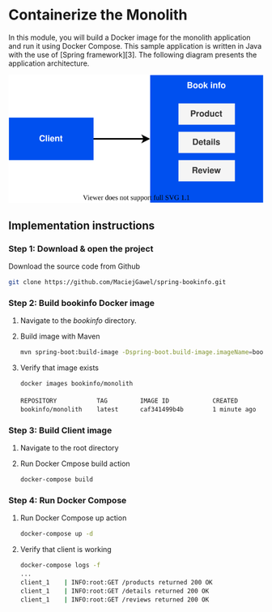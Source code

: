 # Containerize the Monolith

In this module, you will build a Docker image for the monolith application and
run it using Docker Compose. This sample application is written in Java with the
use of [Spring framework][3]. The following diagram presents the application
architecture.

<center><img src="images/architecture.svg" /></center>

## Implementation instructions

### Step 1: Download & open the project

Download the source code from Github

```sh
git clone https://github.com/MaciejGawel/spring-bookinfo.git
```

### Step 2: Build bookinfo Docker image

1. Navigate to the *bookinfo* directory.
1. Build image with Maven

   ```sh
   mvn spring-boot:build-image -Dspring-boot.build-image.imageName=bookinfo/monolith
   ```

1. Verify that image exists

   ```sh
   docker images bookinfo/monolith

   REPOSITORY           TAG         IMAGE ID            CREATED            SIZE
   bookinfo/monolith    latest      caf341499b4b        1 minute ago       252MB
   ```

### Step 3: Build Client image

1. Navigate to the root directory
1. Run Docker Cmpose build action

   ```sh
   docker-compose build
   ```

### Step 4: Run Docker Compose

1. Run Docker Compose up action

   ```sh
   docker-compose up -d
   ```

1. Verify that client is working

   ```sh
   docker-compose logs -f
   ...
   client_1    | INFO:root:GET /products returned 200 OK
   client_1    | INFO:root:GET /details returned 200 OK
   client_1    | INFO:root:GET /reviews returned 200 OK
   ```
